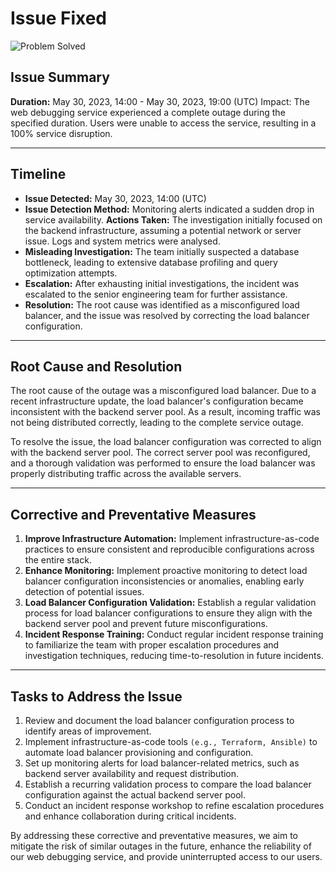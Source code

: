 # Issue Fixed

![Problem Solved](https://media.tenor.com/cMUJcoBwdt0AAAAC/i-fixed-it-alli-speed.gif)

## Issue Summary

**Duration:** May 30, 2023, 14:00 - May 30, 2023, 19:00 (UTC)
Impact: The web debugging service experienced a complete outage during the specified duration. Users were unable to access the service, resulting in a 100% service disruption.
___

## Timeline

- **Issue Detected:** May 30, 2023, 14:00 (UTC)
- **Issue Detection Method:** Monitoring alerts indicated a sudden drop in service availability.
**Actions Taken:** The investigation initially focused on the backend infrastructure, assuming a potential network or server issue. Logs and system metrics were analysed.
- **Misleading Investigation:** The team initially suspected a database bottleneck, leading to extensive database profiling and query optimization attempts.
- **Escalation:** After exhausting initial investigations, the incident was escalated to the senior engineering team for further assistance.
- **Resolution:** The root cause was identified as a misconfigured load balancer, and the issue was resolved by correcting the load balancer configuration.

___

## Root Cause and Resolution

The root cause of the outage was a misconfigured load balancer. Due to a recent infrastructure update, the load balancer's configuration became inconsistent with the backend server pool. As a result, incoming traffic was not being distributed correctly, leading to the complete service outage.

To resolve the issue, the load balancer configuration was corrected to align with the backend server pool. The correct server pool was reconfigured, and a thorough validation was performed to ensure the load balancer was properly distributing traffic across the available servers.

___

## Corrective and Preventative Measures

1. **Improve Infrastructure Automation:** Implement infrastructure-as-code practices to ensure consistent and reproducible configurations across the entire stack.
2. **Enhance Monitoring:** Implement proactive monitoring to detect load balancer configuration inconsistencies or anomalies, enabling early detection of potential issues.
3. **Load Balancer Configuration Validation:** Establish a regular validation process for load balancer configurations to ensure they align with the backend server pool and prevent future misconfigurations.
4. **Incident Response Training:** Conduct regular incident response training to familiarize the team with proper escalation procedures and investigation techniques, reducing time-to-resolution in future incidents.

___

## Tasks to Address the Issue

1. Review and document the load balancer configuration process to identify areas of improvement.
2. Implement infrastructure-as-code tools `(e.g., Terraform, Ansible)` to automate load balancer provisioning and configuration.
3. Set up monitoring alerts for load balancer-related metrics, such as backend server availability and request distribution.
4. Establish a recurring validation process to compare the load balancer configuration against the actual backend server pool.
5. Conduct an incident response workshop to refine escalation procedures and enhance collaboration during critical incidents.

By addressing these corrective and preventative measures, we aim to mitigate the risk of similar outages in the future, enhance the reliability of our web debugging service, and provide uninterrupted access to our users.
